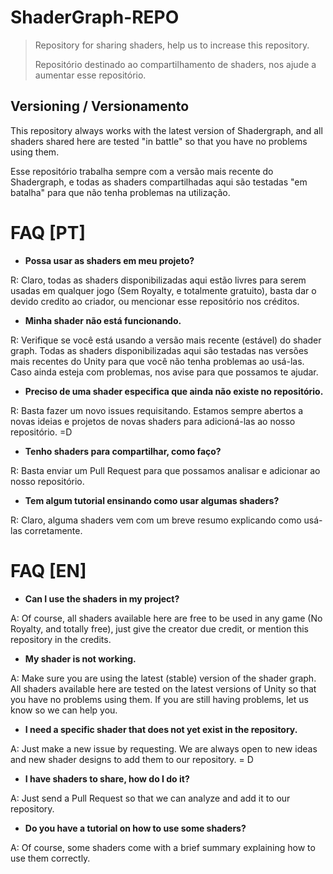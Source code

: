 # ShaderGraph-REPO


> Repository for sharing shaders, help us to increase this repository.
>
> Repositório destinado ao compartilhamento de shaders, nos ajude a aumentar esse repositório.



## Versioning / Versionamento

This repository always works with the latest version of Shadergraph, and all shaders shared here are tested "in battle" so that you have no problems using them.

Esse repositório trabalha sempre com a versão mais recente do Shadergraph, e todas as shaders compartilhadas aqui são testadas "em batalha" para que não tenha problemas na utilização.



# FAQ [PT]

* **Possa usar as shaders em meu projeto?**

R: Claro, todas as shaders disponibilizadas aqui estão livres para serem usadas em qualquer jogo
(Sem Royalty, e totalmente gratuito), basta dar o devido credito ao criador, ou mencionar esse repositório nos créditos.

* **Minha shader não está funcionando.**

R: Verifique se você está usando a versão mais recente (estável) do shader graph. Todas as shaders
disponibilizadas aqui são testadas nas versões mais recentes do Unity para que você não tenha
problemas ao usá-las.
Caso ainda esteja com problemas, nos avise para que possamos te ajudar.

* **Preciso de uma shader especifica que ainda não existe no repositório.**

R: Basta fazer um novo issues requisitando. Estamos sempre abertos a novas ideias e projetos
de novas shaders para adicioná-las ao nosso repositório. =D

* **Tenho shaders para compartilhar, como faço?**

R: Basta enviar um Pull Request para que possamos analisar e adicionar ao nosso repositório.

* **Tem algum tutorial ensinando como usar algumas shaders?**

R: Claro, alguma shaders vem com um breve resumo explicando como usá-las corretamente.


# FAQ [EN]

* **Can I use the shaders in my project?**

A: Of course, all shaders available here are free to be used in any game (No Royalty, and totally free), just give the creator due credit, or mention this repository in the credits.

* **My shader is not working.**

A: Make sure you are using the latest (stable) version of the shader graph. All shaders available here are tested on the latest versions of Unity so that you have no problems using them.
If you are still having problems, let us know so we can help you.

* **I need a specific shader that does not yet exist in the repository.**

A: Just make a new issue by requesting. We are always open to new ideas and new shader designs to add them to our repository. = D

* **I have shaders to share, how do I do it?**

A: Just send a Pull Request so that we can analyze and add it to our repository.

* **Do you have a tutorial on how to use some shaders?**

A: Of course, some shaders come with a brief summary explaining how to use them correctly.


